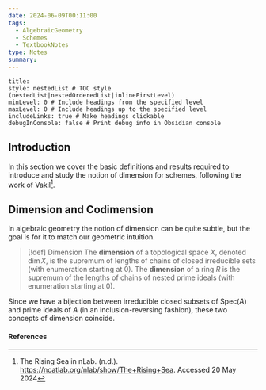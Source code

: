 ```yaml
---
date: 2024-06-09T00:11:00
tags:
  - AlgebraicGeometry
  - Schemes
  - TextbookNotes
type: Notes
summary:
---
```

```table-of-contents
title: 
style: nestedList # TOC style (nestedList|nestedOrderedList|inlineFirstLevel)
minLevel: 0 # Include headings from the specified level
maxLevel: 0 # Include headings up to the specified level
includeLinks: true # Make headings clickable
debugInConsole: false # Print debug info in Obsidian console
```

## Introduction

In this section we cover the basic definitions and results required to introduce and study the notion of dimension for schemes, following the work of Vakil[^1].

## Dimension and Codimension

In algebraic geometry the notion of dimension can be quite subtle, but the goal is for it to match our geometric intuition. 

>[!def] Dimension
>The **dimension** of a topological space $X$, denoted $\dim X$, is the supremum of lengths of chains of closed irreducible sets (with enumeration starting at $0$). The **dimension** of a ring $R$ is the supremum of the lengths of chains of nested prime ideals (with enumeration starting at $0$).

Since we have a bijection between irreducible closed subsets of $\mathsf{Spec}(A)$ and prime ideals of $A$ (in an inclusion-reversing fashion), these two concepts of dimension coincide. 


#### References

[^1]: The Rising Sea in nLab. (n.d.). https://ncatlab.org/nlab/show/The+Rising+Sea. Accessed 20 May 2024
